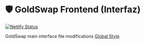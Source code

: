 # 🛡️ GoldSwap Frontend (Interfaz)

[![Netlify Status](https://api.netlify.com/api/v1/badges/7bebf1a3-be7b-4165-afd1-446256acd5e3/deploy-status)](https://app.netlify.com/sites/pancake-prod/deploys)

GoldSwap main interface file modifications [Global Style](.src/style/Global.tsx)
